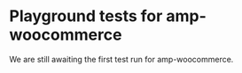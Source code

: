 # Playground tests for amp-woocommerce
We are still awaiting the first test run for amp-woocommerce.
